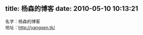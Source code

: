 title: 杨森的博客
date: 2010-05-10 10:13:21
---

名字：杨森的博客<br />
地址：<a href="http://yangsen.tk/" target=_blank>http://yangsen.tk/</a>